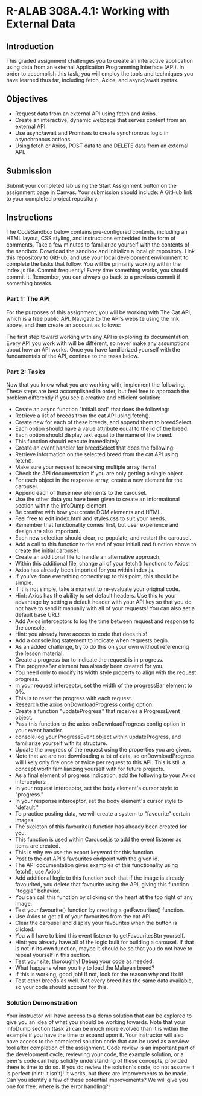 # R-ALAB 308A.4.1: Working with External Data
## Introduction
This graded assignment challenges you to create an interactive application using data from an external Application Programming Interface (API). In order to accomplish this task, you will employ the tools and techniques you have learned thus far, including fetch, Axios, and async/await syntax.
## Objectives
- Request data from an external API using fetch and Axios.
- Create an interactive, dynamic webpage that serves content from an external API.
- Use async/await and Promises to create synchronous logic in asynchronous actions.
- Using fetch or Axios, POST data to and DELETE data from an external API.
## Submission
Submit your completed lab using the Start Assignment button on the assignment page in Canvas.
Your submission should include:
A GitHub link to your completed project repository.
## Instructions
The CodeSandbox below contains pre-configured contents, including an HTML layout, CSS styling, and instructions embedded in the form of comments. Take a few minutes to familiarize yourself with the contents of the sandbox.
Download the sandbox and initialize a local git repository. Link this repository to GitHub, and use your local development environment to complete the tasks that follow.
You will be primarily working within the index.js file.
Commit frequently! Every time something works, you should commit it. Remember, you can always go back to a previous commit if something breaks.
### Part 1: The API
For the purposes of this assignment, you will be working with The Cat API, which is a free public API.
Navigate to the API’s website using the link above, and then create an account as follows:

The first step toward working with any API is exploring its documentation. Every API you work with will be different, so never make any assumptions about how an API works.
Once you have familiarized yourself with the fundamentals of the API, continue to the tasks below.

### Part 2: Tasks
Now that you know what you are working with, implement the following. These steps are best accomplished in order, but feel free to approach the problem differently if you see a creative and efficient solution:
- Create an async function "initialLoad" that does the following:
- Retrieve a list of breeds from the cat API using fetch().
- Create new <options> for each of these breeds, and append them to breedSelect.
- Each option should have a value attribute equal to the id of the breed.
- Each option should display text equal to the name of the breed.
- This function should execute immediately.
- Create an event handler for breedSelect that does the following:
- Retrieve information on the selected breed from the cat API using fetch().
- Make sure your request is receiving multiple array items!
- Check the API documentation if you are only getting a single object.
- For each object in the response array, create a new element for the carousel.
- Append each of these new elements to the carousel.
- Use the other data you have been given to create an informational section within the infoDump element.
- Be creative with how you create DOM elements and HTML.
- Feel free to edit index.html and styles.css to suit your needs.
- Remember that functionality comes first, but user experience and design are also important.
- Each new selection should clear, re-populate, and restart the carousel.
- Add a call to this function to the end of your initialLoad function above to create the initial carousel.
- Create an additional file to handle an alternative approach.
- Within this additional file, change all of your fetch() functions to Axios!
- Axios has already been imported for you within index.js.
- If you've done everything correctly up to this point, this should be simple.
- If it is not simple, take a moment to re-evaluate your original code.
- Hint: Axios has the ability to set default headers. Use this to your advantage by setting a default header with your API key so that you do not have to send it manually with all of your requests! You can also set a default base URL!
- Add Axios interceptors to log the time between request and response to the console.
- Hint: you already have access to code that does this!
- Add a console.log statement to indicate when requests begin.
- As an added challenge, try to do this on your own without referencing the lesson material.
- Create a progress bar to indicate the request is in progress.
- The progressBar element has already been created for you.
- You need only to modify its width style property to align with the request progress.
- In your request interceptor, set the width of the progressBar element to 0%.
- This is to reset the progress with each request.
- Research the axios onDownloadProgress config option.
- Create a function "updateProgress" that receives a ProgressEvent object.
- Pass this function to the axios onDownloadProgress config option in your event handler.
- console.log your ProgressEvent object within updateProgress, and familiarize yourself with its structure.
- Update the progress of the request using the properties you are given.
- Note that we are not downloading a lot of data, so onDownloadProgress will likely only fire once or twice per request to this API. This is still a concept worth familiarizing yourself with for future projects.
- As a final element of progress indication, add the following to your Axios interceptors:
- In your request interceptor, set the body element's cursor style to "progress."
- In your response interceptor, set the body element's cursor style to "default."
- To practice posting data, we will create a system to "favourite" certain images.
- The skeleton of this favourite() function has already been created for you.
- This function is used within Carousel.js to add the event listener as items are created.
- This is why we use the export keyword for this function.
- Post to the cat API's favourites endpoint with the given id.
- The API documentation gives examples of this functionality using fetch(); use Axios!
- Add additional logic to this function such that if the image is already favourited, you delete that favourite using the API, giving this function "toggle" behavior.
- You can call this function by clicking on the heart at the top right of any image.
- Test your favourite() function by creating a getFavourites() function.
- Use Axios to get all of your favourites from the cat API.
- Clear the carousel and display your favourites when the button is clicked.
- You will have to bind this event listener to getFavouritesBtn yourself.
- Hint: you already have all of the logic built for building a carousel. If that is not in its own function, maybe it should be so that you do not have to repeat yourself in this section.
- Test your site, thoroughly! Debug your code as needed.
- What happens when you try to load the Malayan breed?
- If this is working, good job! If not, look for the reason why and fix it!
- Test other breeds as well. Not every breed has the same data available, so your code should account for this.
### Solution Demonstration
Your instructor will have access to a demo solution that can be explored to give you an idea of what you should be working towards.
Note that your infoDump section (task 2) can be much more evolved than it is within the example if you have the time to expand upon it.
Your instructor will also have access to the completed solution code that can be used as a review tool after completion of the assignment. Code review is an important part of the development cycle; reviewing your code, the example solution, or a peer's code can help solidify understanding of these concepts, provided there is time to do so.
If you do review the solution's code, do not assume it is perfect (hint: it isn't)! It works, but there are improvements to be made. 
Can you identify a few of these potential improvements? We will give you one for free: where is the error handling?!
